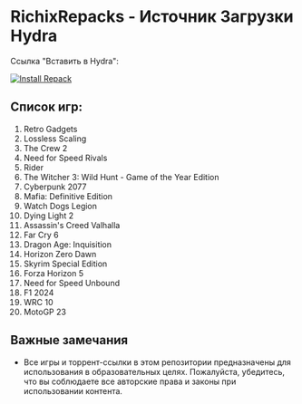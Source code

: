 # RichixRepacks - Источник Загрузки Hydra

Ссылка "Вставить в Hydra":

   [![Install Repack](https://img.shields.io/badge/Install%20Repack-blue)](hydralauncher://install-source?urls=https%3A%2F%2Fraw.githubusercontent.com%2FKekitU%2Frutracker-hydra-links%2Fmain%2Fall_categories.json)

## Список игр:

1. Retro Gadgets
2. Lossless Scaling
3. The Crew 2
4. Need for Speed Rivals
5. Rider
6. The Witcher 3: Wild Hunt - Game of the Year Edition
7. Cyberpunk 2077
8. Mafia: Definitive Edition
9. Watch Dogs Legion
10. Dying Light 2
11. Assassin's Creed Valhalla
12. Far Cry 6
13. Dragon Age: Inquisition
14. Horizon Zero Dawn
15. Skyrim Special Edition
16. Forza Horizon 5
17. Need for Speed Unbound
18. F1 2024
19. WRC 10
20. MotoGP 23

## Важные замечания

- Все игры и торрент-ссылки в этом репозитории предназначены для использования в образовательных целях. Пожалуйста, убедитесь, что вы соблюдаете все авторские права и законы при использовании контента.
